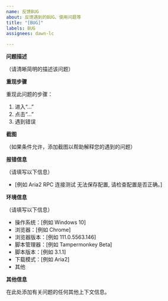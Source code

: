 ```yaml
---
name: 反馈BUG
about: 反馈遇到的BUG、使用问题等
title: "[BUG]"
labels: BUG
assignees: dawn-lc

---
```


**问题描述**

（请清晰简明的描述该问题）

**重现步骤**

重现此问题的步骤：
1. 进入“...”
2. 点击“...”
3. 遇到错误

**截图**

（如果条件允许，添加截图以帮助解释您的遇到的问题）

**报错信息**

（请填写以下信息）
 - [例如 Aria2 RPC 连接测试 无法保存配置, 请检查配置是否正确。]

**环境信息**

（请填写以下信息）
 - 操作系统：[例如 Windows 10]
 - 浏览器：[例如 Chrome]
 - 浏览器版本：[例如 111.0.5563.146]
 - 脚本管理器：[例如 Tampermonkey Beta]
 - 脚本版本：[例如 3.1.1]
 - 下载模式：[例如 Aria2]
 - 其他

**其他信息**

在此处添加有关问题的任何其他上下文信息。
